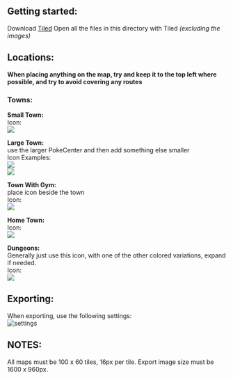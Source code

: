 ## Getting started:

Download [Tiled](https://www.mapeditor.org/)
Open all the files in this directory with Tiled _(excluding the images)_

## Locations:

**When placing anything on the map, try and keep it to the top left where possible, and try to avoid covering any routes**

### Towns:

**Small Town:**
<br/>Icon:
<br/>![](https://i.imgur.com/KYLWlLm.png)

**Large Town:**
<br/>use the larger PokeCenter and then add something else smaller
<br/>Icon Examples:
<br/>![](https://i.imgur.com/iyCxpCr.png)
<br/>![](https://i.imgur.com/Qkj4tQR.png)

**Town With Gym:**
<br/>place icon beside the town
<br/>Icon:
<br/>![](https://i.imgur.com/oDGtdmY.png)

**Home Town:**
<br/>Icon:
<br/>![](https://i.imgur.com/z6uuVM5.png)

**Dungeons:**
<br/>Generally just use this icon, with one of the other colored variations, expand if needed.
<br/>Icon:
<br/>![](https://i.imgur.com/3qeil45.png)

## Exporting:

When exporting, use the following settings:
<br/>![settings](https://i.imgur.com/5jC1h6b.png)

## NOTES:
All maps must be 100 x 60 tiles, 16px per tile.
Export image size must be 1600 x 960px.
